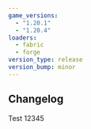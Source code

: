 ```yaml
---
game_versions: 
  - "1.20.1"
  - "1.20.4"
loaders:
  - fabric
  - forge
version_type: release
version_bump: minor
---
```


## Changelog
Test 12345
